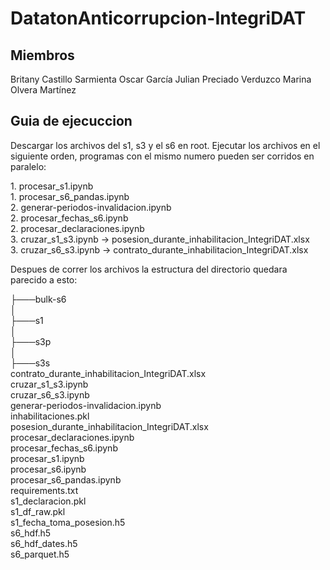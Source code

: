 # DatatonAnticorrupcion-IntegriDAT

## Miembros
Britany Castillo Sarmienta
Oscar García
Julian Preciado Verduzco
Marina Olvera Martínez

## Guia de ejecuccion

Descargar los archivos del s1, s3 y el s6 en root.
Ejecutar los archivos en el siguiente orden, programas con el mismo numero pueden ser corridos en paralelo:

1\. procesar_s1.ipynb  
1\. procesar_s6_pandas.ipynb  
2\. generar-periodos-invalidacion.ipynb  
2\. procesar_fechas_s6.ipynb  
2\. procesar_declaraciones.ipynb  
3\. cruzar_s1_s3.ipynb -> posesion_durante_inhabilitacion_IntegriDAT.xlsx  
3\. cruzar_s6_s3.ipynb -> contrato_durante_inhabilitacion_IntegriDAT.xlsx  

Despues de correr los archivos la estructura del directorio quedara parecido a esto:

├───bulk-s6  
│  
├───s1  
│   
├───s3p  
│  
├───s3s    
contrato_durante_inhabilitacion_IntegriDAT.xlsx  
cruzar_s1_s3.ipynb  
cruzar_s6_s3.ipynb   
generar-periodos-invalidacion.ipynb  
inhabilitaciones.pkl  
posesion_durante_inhabilitacion_IntegriDAT.xlsx  
procesar_declaraciones.ipynb  
procesar_fechas_s6.ipynb  
procesar_s1.ipynb  
procesar_s6.ipynb  
procesar_s6_pandas.ipynb  
requirements.txt  
s1_declaracion.pkl  
s1_df_raw.pkl  
s1_fecha_toma_posesion.h5  
s6_hdf.h5  
s6_hdf_dates.h5  
s6_parquet.h5
